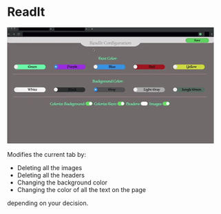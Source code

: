 ReadIt
==========

![Demo](demo/demo.gif)

Modifies the current tab by:

* Deleting all the images
* Deleting all the headers
* Changing the background color
* Changing the color of all the text on the page

depending on your decision.
